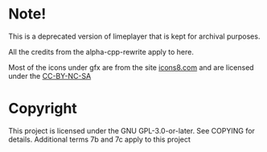 # Note!
This is a deprecated version of limeplayer that is kept for archival purposes.

All the credits from the alpha-cpp-rewrite apply to here.


Most of the icons under gfx are from the site [icons8.com](https://icons8.com) and are licensed under the [CC-BY-NC-SA](https://creativecommons.org/licenses/by-nc-sa/3.0/)

# Copyright
This project is licensed under the GNU GPL-3.0-or-later. See COPYING for details. Additional terms 7b and 7c apply to this project
